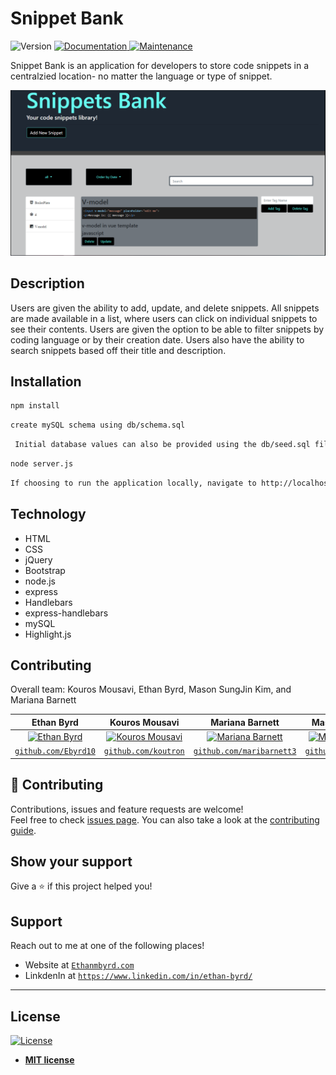# Snippet Bank
<p>
  <img alt="Version" src="https://img.shields.io/badge/version-1.0.0-blue.svg?cacheSeconds=2592000" />
  <a href="https://github.com/Ebyrd10/burgers_taskmaster#readme" target="_blank">
    <img alt="Documentation" src="https://img.shields.io/badge/documentation-yes-brightgreen.svg" />
  </a>
  <a href="https://github.com/Ebyrd10/burgers_taskmaster/graphs/commit-activity" target="_blank">
    <img alt="Maintenance" src="https://img.shields.io/badge/Maintained%3F-yes-green.svg" />
  </a>
</p>

Snippet Bank is an application for developers to store code snippets in a centralzied location- no matter the language or type of snippet.

![snippet_bank](snippet_bank.PNG)

## Description

Users are given the ability to add, update, and delete snippets.  All snippets are made available in a list, where users can click on individual snippets to see their contents.  Users are given the option to be able to filter snippets by coding language or by their creation date.  Users also have the ability to search snippets based off their title and description.

## Installation

```sh
npm install
```

```sh
create mySQL schema using db/schema.sql
```

```sh
 Initial database values can also be provided using the db/seed.sql file.
```

```sh
node server.js
```

```sh
If choosing to run the application locally, navigate to http://localhost:8089
```

## Technology
* HTML
* CSS
* jQuery
* Bootstrap
* node.js
* express
* Handlebars
* express-handlebars
* mySQL
* Highlight.js

## Contributing

Overall team:
Kouros Mousavi, Ethan Byrd, Mason SungJin Kim, and Mariana Barnett

| **Ethan Byrd**| **Kouros Mousavi**| **Mariana Barnett**| **Mason SungJin Kim** |
| :---: |:---:| :---:| :---:|
| [![Ethan Byrd](https://www.github.com/Ebyrd10.png?size=200)](http://github.com/Ebyrd10)    | [![Kouros Mousavi](https://www.github.com/koutron.png?size=200)](http://github.com/koutron)    | [![Mariana Barnett](https://www.github.com/maribarnett3.png?size=200)](http://github.com/maribarnett3) | [![Mason SungJin Kim](https://www.github.com/sungjinkimm.png?size=200)](http://github.com/sungjinkimm)  |
| <a href="http://github.com/Ebyrd10" target="_blank">`github.com/Ebyrd10`</a> | <a href="http://github.com/koutron" target="_blank">`github.com/koutron`</a> | <a href="http://github.com/maribarnett3" target="_blank">`github.com/maribarnett3`</a> | <a href="http://github.com/sungjinkimm" target="_blank">`github.com/sungjinkimm`</a> |

## 🤝 Contributing

Contributions, issues and feature requests are welcome!<br />Feel free to check [issues page](https://github.com/Ebyrd10/burgers_taskmaster/issues). You can also take a look at the [contributing guide](https://github.com/Ebyrd10/burgers_taskmaster/blob/master/CONTRIBUTING.md).

## Show your support

Give a ⭐️ if this project helped you!
## Support

Reach out to me at one of the following places!

- Website at <a href="http://www.Ethanmbyrd.com" target="_blank">`Ethanmbyrd.com`</a>
- LinkdenIn at <a href="https://www.linkedin.com/in/ethan-byrd/" target="_blank">`https://www.linkedin.com/in/ethan-byrd/`</a>

---

## License

[![License](http://img.shields.io/:license-mit-blue.svg?style=flat-square)](http://badges.mit-license.org)

- **[MIT license](http://opensource.org/licenses/mit-license.php)**





